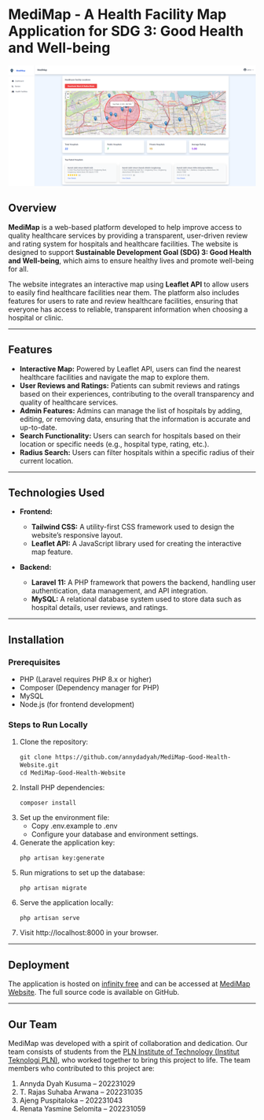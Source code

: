 # MediMap - A Health Facility Map Application for SDG 3: Good Health and Well-being

![MediMap](assets/MediMap.png)

## Overview

**MediMap** is a web-based platform developed to help improve access to quality healthcare services by providing a transparent, user-driven review and rating system for hospitals and healthcare facilities. The website is designed to support **Sustainable Development Goal (SDG) 3: Good Health and Well-being**, which aims to ensure healthy lives and promote well-being for all.

The website integrates an interactive map using **Leaflet API** to allow users to easily find healthcare facilities near them. The platform also includes features for users to rate and review healthcare facilities, ensuring that everyone has access to reliable, transparent information when choosing a hospital or clinic.

---

## Features

- **Interactive Map:** Powered by Leaflet API, users can find the nearest healthcare facilities and navigate the map to explore them.
- **User Reviews and Ratings:** Patients can submit reviews and ratings based on their experiences, contributing to the overall transparency and quality of healthcare services.
- **Admin Features:** Admins can manage the list of hospitals by adding, editing, or removing data, ensuring that the information is accurate and up-to-date.
- **Search Functionality:** Users can search for hospitals based on their location or specific needs (e.g., hospital type, rating, etc.).
- **Radius Search:** Users can filter hospitals within a specific radius of their current location.

---

## Technologies Used

- **Frontend:**
  - **Tailwind CSS:** A utility-first CSS framework used to design the website’s responsive layout.
  - **Leaflet API:** A JavaScript library used for creating the interactive map feature.
  
- **Backend:**
  - **Laravel 11:** A PHP framework that powers the backend, handling user authentication, data management, and API integration.
  - **MySQL:** A relational database system used to store data such as hospital details, user reviews, and ratings.

---

## Installation

### Prerequisites

- PHP (Laravel requires PHP 8.x or higher)
- Composer (Dependency manager for PHP)
- MySQL
- Node.js (for frontend development)

### Steps to Run Locally

1. Clone the repository:
   ```
   git clone https://github.com/annydadyah/MediMap-Good-Health-Website.git
   cd MediMap-Good-Health-Website
    ```
2. Install PHP dependencies:
    ```
    composer install
    ```
3. Set up the environment file:
    - Copy .env.example to .env
    - Configure your database and environment settings.
4. Generate the application key:
    ```
    php artisan key:generate
    ```
5. Run migrations to set up the database:
    ```
   php artisan migrate
    ```
7. Serve the application locally:
    ```
    php artisan serve
    ```
8. Visit http://localhost:8000 in your browser.

---

## Deployment
The application is hosted on [infinity free](https://dash.infinityfree.com/) and can be accessed at [MediMap Website](http://uaspwl.great-site.net). The full source code is available on GitHub.

---

## Our Team

MediMap was developed with a spirit of collaboration and dedication. Our team consists of students from the [PLN Institute of Technology (Institut Teknologi PLN)](https://itpln.ac.id), who worked together to bring this project to life. The team members who contributed to this project are:
1. Annyda Dyah Kusuma – 202231029
2. T. Rajas Suhaba Arwana – 202231035
3. Ajeng Puspitaloka – 202231043
4. Renata Yasmine Selomita – 202231059


